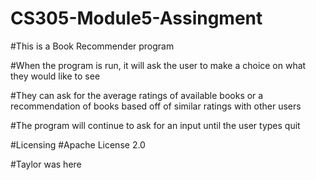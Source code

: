 # CS305-Module5-Assingment

#This is a Book Recommender program

#When the program is run, it will ask the user to make a choice on what they would like to see

#They can ask for the average ratings of available books or a recommendation of books based off of similar ratings with other users

#The program will continue to ask for an input until the user types quit

#Licensing #Apache License 2.0

#Taylor was here
